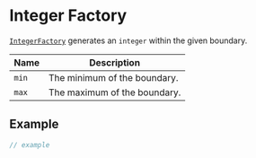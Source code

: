 # Integer Factory

[`IntegerFactory`](broken-reference) generates an `integer` within the given boundary.

| Name  | Description                  |
| ----- | ---------------------------- |
| `min` | The minimum of the boundary. |
| `max` | The maximum of the boundary. |

## Example

```typescript
// example
```
